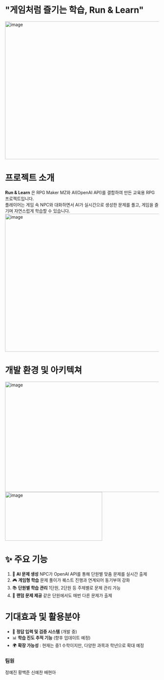 <h1>"게임처럼 즐기는 학습, Run & Learn"</h1>
<img width="800" height="450" alt="image" src="https://github.com/user-attachments/assets/554f0465-63d7-46d0-9320-ee9bfed84249" />


# 프로젝트 소개
**Run & Learn** 은 RPG Maker MZ와 AI(OpenAI API)를 결합하여 만든 교육용 RPG 프로젝트입니다.  
플레이어는 게임 속 NPC와 대화하면서 AI가 실시간으로 생성한 문제를 풀고, 게임을 즐기며 자연스럽게 학습할 수 있습니다.  
<img width="800" height="450"  alt="image" src="https://github.com/user-attachments/assets/36e744ff-532a-48b3-9831-dfa74162372c" />



# 개발 환경 및 아키텍쳐
<img width="640" height="360" alt="image" src="https://github.com/user-attachments/assets/99379032-b2d2-479e-aadb-c40a1f24ff0f" />
<img width="318" height="159" alt="image" src="https://github.com/user-attachments/assets/3cf7bdb2-808b-4a0e-874e-199fbfd69901" />


# ✨ 주요 기능
1. 🤖 **AI 문제 생성**
    NPC가 OpenAI API를 통해 단원별 맞춤 문제를 실시간 출제
2. 🎮 **게임형 학습**
    문제 풀이가 퀘스트 진행과 연계되어 동기부여 강화
3. 📚 **단원별 학습 관리**
     1단원, 2단원 등 주제별로 문제 관리 가능
4. 🧩 **랜덤 문제 제공**
      같은 단원에서도 매번 다른 문제가 출제

# 기대효과 및 활용분야

- 📝 **정답 입력 및 검증 시스템** (개발 중)
- 📊 **학습 진도 추적 기능** (향후 업데이트 예정)
- 🌍 **확장 가능성** : 현재는 중1 수학이지만, 다양한 과목과 학년으로 확대 예정

<h3>팀원</h3>
정예진
황백준
신예찬
배현아

